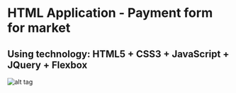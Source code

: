 # HTML Application - Payment form for market

## Using technology: HTML5 + CSS3 + JavaScript + JQuery + Flexbox

![alt tag](http://url/to/img.png)

